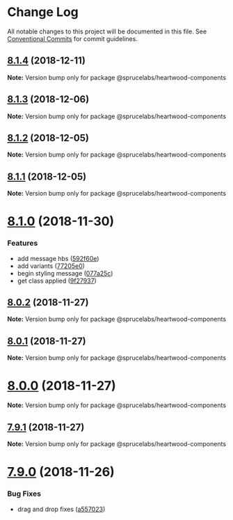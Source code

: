 # Change Log

All notable changes to this project will be documented in this file.
See [Conventional Commits](https://conventionalcommits.org) for commit guidelines.

## [8.1.4](https://github.com/sprucelabsai/sprucebot-heartwood/compare/v8.1.3...v8.1.4) (2018-12-11)

**Note:** Version bump only for package @sprucelabs/heartwood-components





## [8.1.3](https://github.com/sprucelabsai/sprucebot-heartwood/compare/v8.1.2...v8.1.3) (2018-12-06)

**Note:** Version bump only for package @sprucelabs/heartwood-components





## [8.1.2](https://github.com/sprucelabsai/sprucebot-heartwood/compare/v8.1.1...v8.1.2) (2018-12-05)

**Note:** Version bump only for package @sprucelabs/heartwood-components





## [8.1.1](https://github.com/sprucelabsai/sprucebot-heartwood/compare/v8.1.0...v8.1.1) (2018-12-05)

**Note:** Version bump only for package @sprucelabs/heartwood-components





# [8.1.0](https://github.com/sprucelabsai/sprucebot-heartwood/compare/v8.0.2...v8.1.0) (2018-11-30)


### Features

* add message hbs ([592f60e](https://github.com/sprucelabsai/sprucebot-heartwood/commit/592f60e))
* add variants ([77205e0](https://github.com/sprucelabsai/sprucebot-heartwood/commit/77205e0))
* begin styling message ([077a25c](https://github.com/sprucelabsai/sprucebot-heartwood/commit/077a25c))
* get class applied ([9f27937](https://github.com/sprucelabsai/sprucebot-heartwood/commit/9f27937))





## [8.0.2](https://github.com/sprucelabsai/sprucebot-heartwood/compare/v8.0.1...v8.0.2) (2018-11-27)

**Note:** Version bump only for package @sprucelabs/heartwood-components





## [8.0.1](https://github.com/sprucelabsai/sprucebot-heartwood/compare/v8.0.0...v8.0.1) (2018-11-27)

**Note:** Version bump only for package @sprucelabs/heartwood-components





# [8.0.0](https://github.com/sprucelabsai/sprucebot-heartwood/compare/v7.9.1...v8.0.0) (2018-11-27)

**Note:** Version bump only for package @sprucelabs/heartwood-components





## [7.9.1](https://github.com/sprucelabsai/sprucebot-heartwood/compare/v7.9.0...v7.9.1) (2018-11-27)

**Note:** Version bump only for package @sprucelabs/heartwood-components





# [7.9.0](https://github.com/sprucelabsai/sprucebot-heartwood/compare/v7.8.3...v7.9.0) (2018-11-26)


### Bug Fixes

* drag and drop fixes ([a557023](https://github.com/sprucelabsai/sprucebot-heartwood/commit/a557023))
